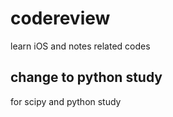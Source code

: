 # codereview
learn iOS and notes related codes

## change to python study
for scipy and python study
